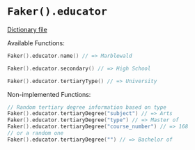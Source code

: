 # `Faker().educator`

[Dictionary file](../src/main/resources/locales/en/educator.yml)

Available Functions:  
```kotlin
Faker().educator.name() // => Marblewald

Faker().educator.secondary() // => High School

Faker().educator.tertiaryType() // => University
```

Non-implemented Functions:  
```kotlin
// Random tertiary degree information based on type
Faker().educator.tertiaryDegree("subject") // => Arts
Faker().educator.tertiaryDegree("type") // => Master of
Faker().educator.tertiaryDegree("course_number") // => 168
// or a random one
Faker().educator.tertiaryDegree("") // => Bachelor of
```
